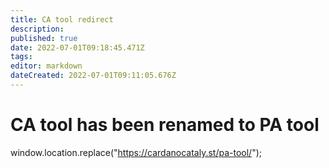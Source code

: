 ```yaml
---
title: CA tool redirect
description: 
published: true
date: 2022-07-01T09:18:45.471Z
tags: 
editor: markdown
dateCreated: 2022-07-01T09:11:05.676Z
---
```


# CA tool has been renamed to PA tool

window.location.replace("https://cardanocataly.st/pa-tool/");